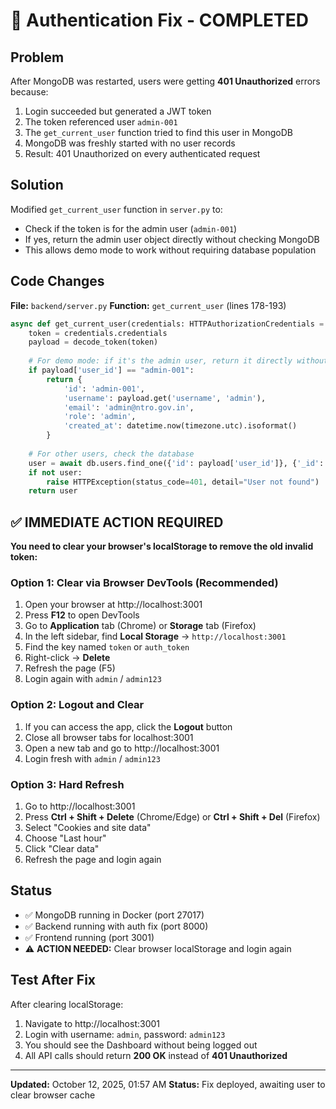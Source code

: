 # 🔧 Authentication Fix - COMPLETED

## Problem
After MongoDB was restarted, users were getting **401 Unauthorized** errors because:
1. Login succeeded but generated a JWT token
2. The token referenced user `admin-001` 
3. The `get_current_user` function tried to find this user in MongoDB
4. MongoDB was freshly started with no user records
5. Result: 401 Unauthorized on every authenticated request

## Solution
Modified `get_current_user` function in `server.py` to:
- Check if the token is for the admin user (`admin-001`)
- If yes, return the admin user object directly without checking MongoDB
- This allows demo mode to work without requiring database population

## Code Changes
**File:** `backend/server.py`
**Function:** `get_current_user` (lines 178-193)

```python
async def get_current_user(credentials: HTTPAuthorizationCredentials = Depends(security)) -> dict:
    token = credentials.credentials
    payload = decode_token(token)
    
    # For demo mode: if it's the admin user, return it directly without DB check
    if payload['user_id'] == "admin-001":
        return {
            'id': 'admin-001',
            'username': payload.get('username', 'admin'),
            'email': 'admin@ntro.gov.in',
            'role': 'admin',
            'created_at': datetime.now(timezone.utc).isoformat()
        }
    
    # For other users, check the database
    user = await db.users.find_one({'id': payload['user_id']}, {'_id': 0})
    if not user:
        raise HTTPException(status_code=401, detail="User not found")
    return user
```

## ✅ IMMEDIATE ACTION REQUIRED

**You need to clear your browser's localStorage to remove the old invalid token:**

### Option 1: Clear via Browser DevTools (Recommended)
1. Open your browser at http://localhost:3001
2. Press **F12** to open DevTools
3. Go to **Application** tab (Chrome) or **Storage** tab (Firefox)
4. In the left sidebar, find **Local Storage** → `http://localhost:3001`
5. Find the key named `token` or `auth_token`
6. Right-click → **Delete**
7. Refresh the page (F5)
8. Login again with `admin` / `admin123`

### Option 2: Logout and Clear
1. If you can access the app, click the **Logout** button
2. Close all browser tabs for localhost:3001
3. Open a new tab and go to http://localhost:3001
4. Login fresh with `admin` / `admin123`

### Option 3: Hard Refresh
1. Go to http://localhost:3001
2. Press **Ctrl + Shift + Delete** (Chrome/Edge) or **Ctrl + Shift + Del** (Firefox)
3. Select "Cookies and site data"
4. Choose "Last hour"
5. Click "Clear data"
6. Refresh the page and login again

## Status
- ✅ MongoDB running in Docker (port 27017)
- ✅ Backend running with auth fix (port 8000)
- ✅ Frontend running (port 3001)
- ⚠️ **ACTION NEEDED:** Clear browser localStorage and login again

## Test After Fix
After clearing localStorage:
1. Navigate to http://localhost:3001
2. Login with username: `admin`, password: `admin123`
3. You should see the Dashboard without being logged out
4. All API calls should return **200 OK** instead of **401 Unauthorized**

---

**Updated:** October 12, 2025, 01:57 AM
**Status:** Fix deployed, awaiting user to clear browser cache
